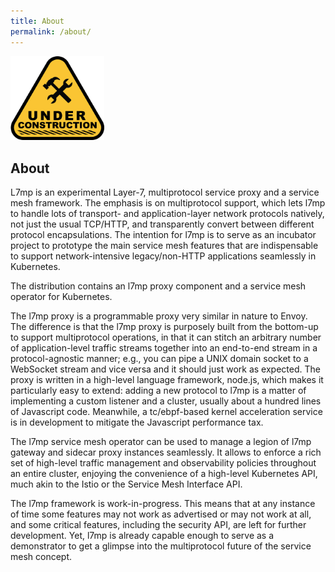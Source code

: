 ```yaml
---
title: About
permalink: /about/
---
```


<img src="../assets/images/under-construction.png" alt="Under construction" width="150">

## About

L7mp is an experimental Layer-7, multiprotocol service proxy and a service mesh framework. The emphasis is on multiprotocol support, which lets l7mp to handle lots of transport- and application-layer network protocols natively, not just the usual TCP/HTTP, and transparently convert between different protocol encapsulations. The intention for l7mp is to serve as an incubator project to prototype the main service mesh features that are indispensable to support network-intensive legacy/non-HTTP applications seamlessly in Kubernetes.

The distribution contains an l7mp proxy component and a service mesh operator for Kubernetes. 

The l7mp proxy is a programmable proxy very similar in nature to Envoy. The difference is that the l7mp proxy is purposely built from the bottom-up to support multiprotocol operations, in that it can stitch an arbitrary number of application-level traffic streams together into an end-to-end stream in a protocol-agnostic manner; e.g., you can pipe a UNIX domain socket to a WebSocket stream and vice versa and it should just work as expected. The proxy is written in a high-level language framework, node.js, which makes it particularly easy to extend: adding a new protocol to l7mp is a matter of implementing a custom listener and a cluster, usually about a hundred lines of Javascript code. Meanwhile, a tc/ebpf-based kernel acceleration service is in development to mitigate the Javascript performance tax.

The l7mp service mesh operator can be used to manage a legion of l7mp gateway and sidecar proxy instances seamlessly. It allows to enforce a rich set of high-level traffic management and observability policies throughout an entire cluster, enjoying the convenience of a high-level Kubernetes API, much akin to the Istio or the Service Mesh Interface API.

The l7mp framework is work-in-progress. This means that at any instance of time some features may not work as advertised or may not work at all, and some critical features, including the security API, are left for further development. Yet, l7mp is already capable enough to serve as a demonstrator to get a glimpse into the multiprotocol future of the service mesh concept.



